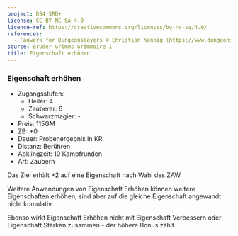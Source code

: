 ```yaml
---
project: DS4 SRD+
license: CC BY-NC-SA 4.0
licence-ref: https://creativecommons.org/licenses/by-nc-sa/4.0/
references: 
  - Fanwerk for Dungeonslayers © Christian Kennig (https://www.dungeonslayers.net/)
source: Bruder Grimms Grimmoire 1
title: Eigenschaft erhöhen
---
```


### Eigenschaft erhöhen

- Zugangsstufen:
  - Heiler: 4
  - Zauberer: 6
  - Schwarzmagier: -
- Preis: 115GM
- ZB: +0
- Dauer: Probenergebnis in KR
- Distanz: Berühren
- Abklingzeit: 10 Kampfrunden
- Art: Zaubern

Das Ziel erhält +2 auf eine Eigenschaft nach Wahl des ZAW.

Weitere Anwendungen von Eigenschaft Erhöhen können weitere Eigenschaften erhöhen, sind aber auf die gleiche Eigenschaft angewandt nicht kumulativ.

Ebenso wirkt Eigenschaft Erhöhen nicht mit Eigenschaft Verbessern oder Eigenschaft Stärken zusammen - der höhere Bonus zählt.

